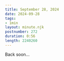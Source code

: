 ```yaml
---
title: September 28, 2024
date: 2024-09-28
tags:
- 1min
layout: minute.njk
postnumber: 272
duration: 0:56
length: 2240260
---
```

Back soon...
